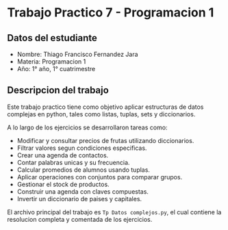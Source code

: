 # Trabajo Practico 7 - Programacion 1

## Datos del estudiante

- Nombre: Thiago Francisco Fernandez Jara  
- Materia: Programacion 1  
- Año: 1° año, 1° cuatrimestre

## Descripcion del trabajo

Este trabajo practico tiene como objetivo aplicar estructuras de datos complejas en python, tales como listas, tuplas, sets y diccionarios.

A lo largo de los ejercicios se desarrollaron tareas como:

- Modificar y consultar precios de frutas utilizando diccionarios.
- Filtrar valores segun condiciones especificas.
- Crear una agenda de contactos.
- Contar palabras unicas y su frecuencia.
- Calcular promedios de alumnos usando tuplas.
- Aplicar operaciones con conjuntos para comparar grupos.
- Gestionar el stock de productos.
- Construir una agenda con claves compuestas.
- Invertir un diccionario de paises y capitales.

El archivo principal del trabajo es `Tp Datos complejos.py`, el cual contiene la resolucion completa y comentada de los ejercicios.

